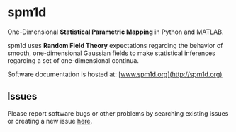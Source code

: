 spm1d
=====

One-Dimensional <b>Statistical Parametric Mapping</b> in Python and MATLAB.
 
 
spm1d uses <b>Random Field Theory</b> expectations regarding the behavior of smooth, one-dimensional Gaussian fields to make statistical inferences regarding a set of one-dimensional continua.

Software documentation is hosted at:
[www.spm1d.org](http://spm1d.org)

Issues
------

Please report software bugs or other problems by searching existing issues or creating a new issue [here](https://github.com/0todd0000/spm1d/issues).

